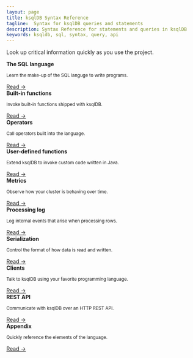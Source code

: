 ```yaml
---
layout: page
title: ksqlDB Syntax Reference
tagline:  Syntax for ksqlDB queries and statements
description: Syntax Reference for statements and queries in ksqlDB
keywords: ksqldb, sql, syntax, query, api
---
```


Look up critical information quickly as you use the project.

<div class="cards">
  <div class="card reference">
    <strong>The SQL language</strong>
    <p class="card-body"><small>Learn the make-up of the SQL languge to write programs.</small></p>
    <a href="/reference/sql/syntax/lexical-structure">Read →</a>
  </div>

  <div class="card reference">
    <strong>Built-in functions</strong>
    <p class="card-body"><small>Invoke built-in functions shipped with ksqlDB.</small></p>
    <a href="/developer-guide/ksqldb-reference/functions">Read →</a>
  </div>

  <div class="card reference">
    <strong>Operators</strong>
    <p class="card-body"><small>Call operators built into the language.</small></p>
    <a href="/developer-guide/ksqldb-reference/operators">Read →</a>
  </div>
</div>

<div class="cards">
  <div class="card reference">
    <strong>User-defined functions</strong>
    <p class="card-body"><small>Extend ksqlDB to invoke custom code written in Java.</small></p>
    <a href="/reference/user-defined-functions">Read →</a>
  </div>

  <div class="card reference">
    <strong>Metrics</strong>
    <p class="card-body"><small>Observe how your cluster is behaving over time.</small></p>
    <a href="/reference/metrics">Read →</a>
  </div>

  <div class="card reference">
    <strong>Processing log</strong>
    <p class="card-body"><small>Log internal events that arise when processing rows.</small></p>
    <a href="/reference/processing-log">Read →</a>
  </div>
</div>

<div class="cards">
  <div class="card reference">
    <strong>Serialization</strong>
    <p class="card-body"><small>Control the format of how data is read and written.</small></p>
    <a href="/reference/serialization">Read →</a>
  </div>

  <div class="card reference">
    <strong>Clients</strong>
    <p class="card-body"><small>Talk to ksqlDB using your favorite programming language.</small></p>
    <a href="/developer-guide/ksqldb-clients">Read →</a>
  </div>

  <div class="card reference">
    <strong>REST API</strong>
    <p class="card-body"><small>Communicate with ksqlDB over an HTTP REST API.</small></p>
    <a href="/developer-guide/api">Read →</a>
  </div>
</div>

<div class="cards">
  <div class="card reference">
    <strong>Appendix</strong>
    <p class="card-body"><small>Quickly reference the elements of the language.</small></p>
    <a href="/developer-guide/ksqldb-reference/quick-reference/">Read →</a>
  </div>
</div>
